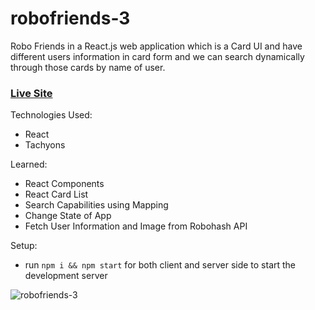 # robofriends-3

Robo Friends in a React.js web application which is a Card UI and have different users information in card form and we can search dynamically through those cards by name of user.

### [Live Site](https://tonykimdev.github.io/robofriends-3/)

Technologies Used: 
+ React 
+ Tachyons

Learned: 
+ React Components 
+ React Card List 
+ Search Capabilities using Mapping 
+ Change State of App
+ Fetch User Information and Image from Robohash API 

Setup:
- run ```npm i && npm start``` for both client and server side to start the development server

![robofriends-3](https://user-images.githubusercontent.com/68490255/137123735-2393ebb1-57d5-4c9e-9ba9-e6e516b541e4.jpg)
